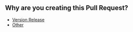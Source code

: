 <!-- -----------^ Click "Preview" for a functional view! -->

## Why are you creating this Pull Request?

- [Version Release](?title=Deploy%20vX.X.X&expand=1&template=version_release.md)
- [Other](?expand=1&template=default.md)